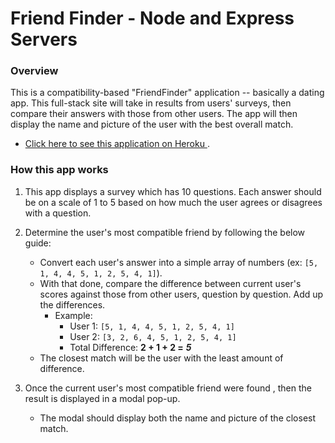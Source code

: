 # Friend Finder - Node and Express Servers

### Overview

This is a compatibility-based "FriendFinder" application -- basically a dating app. This full-stack site will take in results from  users' surveys, then compare their answers with those from other users. The app will then display the name and picture of the user with the best overall match. 

* [Click here to see this application on Heroku ](https://aqueous-castle-83786.herokuapp.com/).


### How this app works

1. This app displays a survey which has 10 questions. Each answer should be on a scale of 1 to 5 based on how much the user agrees or disagrees with a question.

2. Determine the user's most compatible friend by following the below guide:

   * Convert each user's answer into a simple array of numbers (ex: `[5, 1, 4, 4, 5, 1, 2, 5, 4, 1]`).
   * With that done, compare the difference between current user's scores against those from other users, question by question. Add up the differences.
     * Example: 
       * User 1: `[5, 1, 4, 4, 5, 1, 2, 5, 4, 1]`
       * User 2: `[3, 2, 6, 4, 5, 1, 2, 5, 4, 1]`
       * Total Difference: **2 + 1 + 2 =** **_5_**
   * The closest match will be the user with the least amount of difference.


3. Once the current user's most compatible friend were found , then the result is displayed in a modal pop-up.
   * The modal should display both the name and picture of the closest match.

